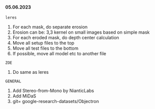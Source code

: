 #### 05.06.2023
`leres`
1. For each mask, do separate erosion
2. Erosion can be: 3,3 kernel on small images based on simple mask
3. For each eroded mask, do depth center calculation
4. Move all setup files to the top
5. Move all test files to the bottom
6. If possible, move all model etc to another file

 
`ZOE`
1. Do same as leres


`GENERAL`
1. Add Stereo-from-Mono by NianticLabs
2. Add MiDaS
3. git= google-research-datasets/Objectron
